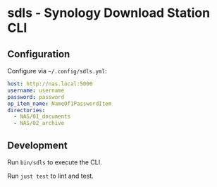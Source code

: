 # sdls - Synology Download Station CLI

## Configuration

Configure via `~/.config/sdls.yml`:

```yml
host: http://nas.local:5000
username: username
password: password
op_item_name: NameOf1PasswordItem
directories:
  - NAS/01_documents
  - NAS/02_archive
```

## Development

Run `bin/sdls` to execute the CLI.

Run `just test` to lint and test.
